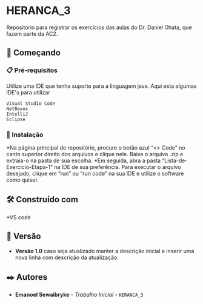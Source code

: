 # HERANCA_3
 
Repositório para registrar os exercícios das aulas do Dr. Daniel Ohata, que fazem parte da AC2.

## 🚀 Começando

### 📋 Pré-requisitos

Utilize uma IDE que tenha suporte para a linguagem java.
Aqui esta algumas IDE's para utilizar
```
Visual Studio Code
NetBeans
IntelliJ
Eclipse
```

### 🔧 Instalação

*Na página principal do repositório, procure o botão azul “<> Code” no canto superior direito dos arquivos e clique nele. Baixe o arquivo .zip e extraia-o na pasta de sua escolha.
*Em seguida, abra a pasta “Lista-de-Exercicio-Etapa-1” na IDE de sua preferência. Para executar o arquivo desejado, clique em “run” ou “run code” na sua IDE e utilize o software como quiser.


## 🛠️ Construído com

*VS code


## 📌 Versão

* **Versão 1.0** caso seja atualizado manter a descrição inicial e inserir uma nova linha com descrição da atualização.

## ✒️ Autores

* **Emanoel Sewaibryke** - *Trabalho Inicial* - `HERANCA_3`
